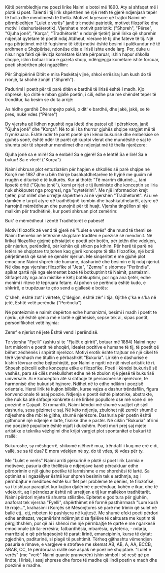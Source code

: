 Këtë përmbledhje me poezi lirike Naimi e botoi më 1890. Aty ai shfaqet më i plotë si poet. Talenti i tij lirik shpërthen në një rreth të gjerë ndjenjash tepër të holla dhe mendimesh të thella.
Motivet kryesore që trajtoi Naimi në përmbledhjen "Lulet e verës" janë tri: motivi patriotik, motivet filozofike dhe motivi i dashurisë(erotik).
Vjershat e motivit patriotik:
("Shpreh", "Përse", "Gjuha jonë", "Korça", "Tradhëtorët" e ndonjë tjetër) janë lirika që shprehin ndjenjat qytetare të poetit ndaj Atdheut, vlerave të tij dhe fateve të tij.
Një nga përjetimet më të fuqishme të këtij motivi është besimi i palëkundur në të ardhmen e Shqipërisë, ndonëse dita e lirisë ishte ende larg. Por, duke u nisur nga fakti që lëvizja komëtare kishte përparuar, ishin hapur shkolla shqipe, ishin botuar libra e gazeta shqip, ndërgjegjja komëtare ishte forcuar, poeti shpërthen plot ngazëllim:

Për Shqipërinë
Ditët e mira
Paskëtaj vijnë,
shkoi errësira;
lum kush do të rronjë,
ta shohë zonjë! ("Shpreh").

Padurimi i poetit për të parë ditën e bardhë të lirisë është i madh. Kjo shpresë, kjo dritë e mban gjallë poetin, i cili, edhe pse me shëndet tepër të tronditur, ka besim se do ta arrijë:

As hidhe gardhë
Dhe shpejto pakë,
o dit' e bardhë,
dhe jakë, jakë,
se të pres,
nukë vdes ("Përse")

Dy vjersha që lidhen ngushtë nga idetë dhe patosi që i përshkron, janë "Gjuha jonë" dhe "Korça". Në to ai i ka thurrur gjuhës shqipe vargjet më të frymëzuara. Është ndër të parët poetë që i kënoi bukurisë dhe ëmbëlsisë së gjuhës sonë, është ndër të parët që kuptoi vlerat dhe mundësitë e saj të shumta për të shprehur mendimet dhe ndjenjat më të thella njerëzore:

Gjuha jonë sa e mirë!
Sa e ëmbël! Sa e gjerë!
Sa e lehtë! Sa e lirë!
Sa e bukur! Sa e vlerë! ("Korça")

Naimi shkruan plot entuziazëm për hapjen e shkollës së parë shqipe në Korçë më 1887 dhe u bën thirrje bashkatdhetarëve të hyjnë me guxim në rrugën e diturisë e të kulturës. Kur ai thotë: "Të marrim diturinë…, tani lipsetë dritë ("Gjuha jonë"), kemi prirjet e tij iluministe dhe konceptin se liria nuk shkëputet nga progresi, nga "qytetërimi". Me një informacion krejt tjetër, plot mllef dhe urrejtje shpërthen ai në vjershën "Tradhëtorët". Ai u vë damkën e turpit atyre që tradhëtojnë kombin dhe bashkatdhetarët, atyre që harrojnë mëmëdheun dhe punojnë për të huajt. Vjersha tingëllon si një mallkim për tradhëtinë, kur poeti shkruan plot zemërim:

Buk' e mëmëdheut i zëntë
Tradhëtorët e pabesë!

Motivi filozofik zë vend të gjerë në "Lulet e verës" dhe mund të themi se Naimi themeloi në letërsinë shqiptare traditën e poezisë së mendimit.
Në lirikat filozofike gjejmë përsiatjet e poetit për botën, për jetën dhe vdekjen, për njeriun, perëndinë, për kohën që shkon pa kthim. Për herë të parë në letërsinë shqiptare trajtohen kaq gjerë koncepte të tilla filozofike, një botë përjetimesh që kanë në qendër njeriun. Me sinqeritet e me gjuhë plot emocione Naimi shpreh ide humane, dashurinë dhe besimin e tij ndaj njeriut. Në disa nga vjershat filozofike si "Jeta", "Zemra" e sidomos "Perëndia", spikat qartë një nga elementet bazë të botkuptimit të Naimit, panteizmi. Shfaqet aty nga ana mistike e këtij botëkuptimi, por nga ana tjetër, edhe mohimi i riteve të tepruara fetare. Ai pohon se perëndia është kudo, e shkrirë, e trupëzuar te çdo send a gjallesë e botës:

Ç'sheh, është zot' i vërtetë,
Ç'dëgjon, është zër' i tija,
Gjithë ç'ka e s'ka në jetë,
Është vetë perëndia ("Perëndia")

Në panteizmin e naimit depërton edhe humanizmi, besimi i madh i poetit te njeriu, që është qënia më e lartë e gjithësisë, sepse tek ai, sipas poetit, personifikohet vetë hyjnia:

Zemr' e njeriut në jetë
Është vend i perëndisë.

Te vjersha "Fyelli" (ashtu si te "Fjalët e qiririt", botuar më 1884) Naimi ngre lart misionin e poetit në shoqëri, idealet pozitive e humane të tij, të poetit që bëhet zëdhënës i shpirtit njerëzor.
Motivi erotik është trajtuar në një cikël të tërë vjershash me titullin e përbashkët "Bukuria". Lirikën e dashurisë e kishin lëvruar edhe bejtexhinjtë, por Naimi e ngriti në një nivel artistik të ri. Shpesh përcolli edhe koncepte etike e filozofike.
Poeti i këndoi bukurisë së vashës, para së cilës mrekullohet edhe në të zbulon një pjesë të bukurisë universale. Ai e koncepton atë si shfaqje të përsosmërisë njerëzore, të harmonisë dhe bukurisë hyjnore. Ndihet në to edhe ndikim i poezisë orientale. Heroi lirik të kujton bilbilin, kurse vajza e dashur trëndafilin, figura konvencionale të asaj poezie. Ndjenja e poetit është platonike, abstrakte, dhe nuk ka atë shfaqje konkrete si në lirikën popullore ose më vonë si në poezinë e Çajupit. Si romantik, Naimi këndoi më shumë vuajtjet që sjell dashuria, sesa gëzimet e saj. Në këto ndjenja, zbulohet një zemër shumë e ndjeshme dhe mbi të gjitha, shumë njerëzore. Dashuria për poetin është gjithmonë një ndjenjë e lartë, fisnike dhe e pastër.
Në ciklin "Bukuria" afrimi me poezinë popullore është mjaft i dukshëm. Poeti mori prej saj mjete artistike e teknika vëzhgimi dhe krijoi vargjet plot spontanitet e bukuri të rrallë:

Bukuroshe, sy mëshqerrë,
shikomë njëherë mua,
trëndafil i kuq me erë
e di, vallë, se sa të dua?
E mora vdekjen në sy,
do të vdes, të vdes për ty.

Me "Lulet e verës" Naimi arriti pjekurinë e plotë si poet lirik Larmia e motiveve, pasuria dhe thellësia e ndjenjave kanë përcaktuar edhe përdorimin e një gjuhe poetike të larmishme e me shprehësi të lartë. Sa optimist e i ngazëllyer është kur shpreh besimin tek e ardhmja, aq i përmbajtur e meditues është kur flet për probleme të qënies, të filozofisë, sa i trishtuar paraqitet kur kujton djalërinë e perënduar, kohën e ikur, dhe të vdekurit, aq i përndezur është në urrejtjen e tij kur mallëkon tradhëtarët. Naimi përdori mjete të shumta stilistike. Epitetet e goditura për gjuhën, anaforat tek vjersha "Fyelli", shpërthimet në formë pasthirrmash "Lum kush të rrojë…", krahasimi i Korçës së Mësonjtores së parë me trimin që sulet në ballë etj., etj, mbeten të pashlyera në kujtesë. Me shumë efekt poeti përdori edhe antitezat, veçanërisht ndërmjet disa fjalëve të caktuara me kuptim të përgjithshëm, por që ai i shënoi me një përmbajtje të qartë e me ngarkesë emocionale (drita-errësira; fatbardhësia, mbarësia, qytetëria, - ndarja, marrëzia) e që përfaqësojnë të parat: lirinë, emancipimin, kurse të dytat: zgjedhën, paditurinë, si plagë të pushtimit. Tërheq gjithashtu vëmendjen pasuria e rimave, e vargjeve e strofave me skemat AB, AB, A, AA, BCCB, ABAB, CC, të përdoruara rrallë ose aspak në poezinë shqiptare.
"Lulet e verës" (me "verë" Naimi quante pranverën) ishin simbol i së resë që po lindte, i lirisë, i asaj shprese dhe force të madhe që lindi poetin e madh dhe poezinë e madhe.

